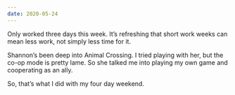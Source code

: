 ```yaml
---
date: 2020-05-24
---
```


Only worked three days this week. It’s refreshing that short work weeks can mean less work, not simply less time for it.

Shannon’s been deep into Animal Crossing. I tried playing with her, but the co-op mode is pretty lame. So she talked me into playing my own game and cooperating as an ally.

So, that’s what I did with my four day weekend.
